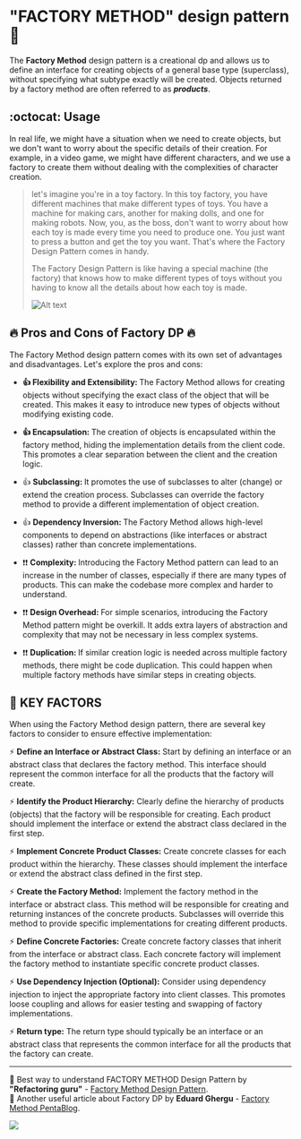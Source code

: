 #  "FACTORY METHOD" design pattern :convenience_store:


The **Factory Method** design pattern is a creational dp and allows us to define an interface for creating objects of a general base type (superclass), without specifying what subtype exactly will be created.
Objects returned by a factory method are often referred to as **_products_**.


## :octocat: Usage 

In real life, we might have a situation when we need to create objects, but we don't want to worry about the specific details of their creation. For example, in a video game, we might have different characters, and we use a factory to create them without dealing with the complexities of character creation.


> let's imagine you're in a toy factory. In this toy factory, you have different machines that make different types of toys. You have a machine for making cars, another for making dolls, and one for making robots. Now, you, as the boss, don't want to worry about how each toy is made every time you need to produce one. You just want to press a button and get the toy you want. That's where the Factory Design Pattern comes in handy.
> 
> The Factory Design Pattern is like having a special machine (the factory) that knows how to make different types of toys without you having to know all the details about how each toy is made. 
> 
> ![Alt text](https://media3.giphy.com/media/l4EoUs2JFgxnRQ5Zm/giphy.gif?cid=ecf05e47hrwtv9etfhiegnrp10y7uoytfac8s8pd4ubpo4ie&ep=v1_gifs_search&rid=giphy.gif&ct=g) 



## :fire: Pros and Cons of Factory DP :fire: 


The Factory Method design pattern comes with its own set of advantages and disadvantages. Let's explore the pros and cons:

- <strong> :+1: **Flexibility and Extensibility:** </strong> The Factory Method allows for creating objects without specifying the exact class of the object that will be created. This makes it easy to introduce new types of objects without modifying existing code.
- <strong> :+1: **Encapsulation:** </strong>The creation of objects is encapsulated within the factory method, hiding the implementation details from the client code. This promotes a clear separation between the client and the creation logic.
- :+1: <strong>  Subclassing: </strong>It promotes the use of subclasses to alter (change) or extend the creation process. Subclasses can override the factory method to provide a different implementation of object creation.
- :+1: <strong> Dependency Inversion: </strong> The Factory Method allows high-level components to depend on abstractions (like interfaces or abstract classes) rather than concrete implementations.


- :heavy_exclamation_mark::heavy_exclamation_mark:  <strong> Complexity: </strong> Introducing the Factory Method pattern can lead to an increase in the number of classes, especially if there are many types of products. This can make the codebase more complex and harder to understand.
-  :heavy_exclamation_mark::heavy_exclamation_mark:  <strong> Design Overhead: </strong> For simple scenarios, introducing the Factory Method pattern might be overkill. It adds extra layers of abstraction and complexity that may not be necessary in less complex systems.
-  :heavy_exclamation_mark::heavy_exclamation_mark:  <strong> Duplication: </strong> If similar creation logic is needed across multiple factory methods, there might be code duplication. This could happen when multiple factory methods have similar steps in creating objects.




## :key: KEY FACTORS
When using the Factory Method design pattern, there are several key factors to consider to ensure effective implementation:

:zap: **Define an Interface or Abstract Class:** Start by defining an interface or an abstract class that declares the factory method. This interface should represent the common interface for all the products that the factory will create. 

:zap: **Identify the Product Hierarchy:** Clearly define the hierarchy of products (objects) that the factory will be responsible for creating. Each product should implement the interface or extend the abstract class declared in the first step.

:zap: **Implement Concrete Product Classes:** Create concrete classes for each product within the hierarchy. These classes should implement the interface or extend the abstract class defined in the first step.

:zap: **Create the Factory Method:** Implement the factory method in the interface or abstract class. This method will be responsible for creating and returning instances of the concrete products. Subclasses will override this method to provide specific implementations for creating different products.

:zap: **Define Concrete Factories:** Create concrete factory classes that inherit from the interface or abstract class. Each concrete factory will implement the factory method to instantiate specific concrete product classes.

:zap: **Use Dependency Injection (Optional):** Consider using dependency injection to inject the appropriate factory into client classes. This promotes loose coupling and allows for easier testing and swapping of factory implementations.

:zap: **Return type:** The return type should typically be an interface or an abstract class that represents the common interface for all the products that the factory can create. 

___
:rocket: Best way to understand FACTORY METHOD Design Pattern by **"Refactoring guru"**  -  [Factory Method Design Pattern](https://refactoring.guru/design-patterns/factory-method "The best search engine for privacy"). \
:rocket: Another useful article about Factory DP  by **Eduard Ghergu** - [Factory Method PentaBlog](https://www.pentalog.com/blog/design-patterns/factory-method-design-pattern/ "The best search engine for privacy").




![](https://media1.giphy.com/media/XCxcmEQWxDdc8qsd2R/giphy.gif?cid=ecf05e477mbu26k7zxt2v7u6ansk024j4pwy4i9w51bkk81g&ep=v1_gifs_related&rid=giphy.gif&ct=g)